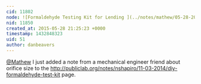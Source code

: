 ```yaml
---
cid: 11802
node: ![Formaldehyde Testing Kit for Lending ](../notes/mathew/05-28-2015/formaldehyde-testing-kit-for-lending)
nid: 11850
created_at: 2015-05-28 21:25:23 +0000
timestamp: 1432848323
uid: 51
author: danbeavers
---
```


[@Mathew](/profile/Mathew)  I just added a note from a mechanical engineer friend about orifice size to the http://publiclab.org/notes/nshapiro/11-03-2014/diy-formaldehyde-test-kit page.